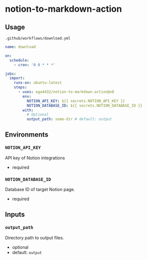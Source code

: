 # notion-to-markdown-action

## Usage

`.github/workflows/download.yml`

```yaml
name: download

on:
  schedule:
    - cron: '0 0 * * *'

jobs:
  import:
    runs-on: ubuntu-latest
    steps:
      - uses: ega4432/notion-to-markdown-action@v0
        env:
          NOTION_API_KEY: ${{ secrets.NOTION_API_KEY }}
          NOTION_DATABASE_ID: ${{ secrets.NOTION_DATABASE_ID }}
        with:
          # Optional
          output_path: some-dir # default: output
```

## Environments

### `NOTION_API_KEY`

API key of Notion integrations

- required

### `NOTION_DATABASE_ID`

Database ID of target Notion page.

- required

## Inputs

### `output_path`

Directory path to output files.

- optional
- default: `output`
